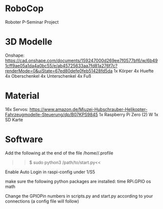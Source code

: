 # RoboCop
 Roboter P-Seminar Project
 
# 3D Modelle
 Onshape: https://cad.onshape.com/documents/159247000d269ee7f0577bf6/w/6b491cff9ae05a1da4a0bc55/e/ab45725633aa7fd81a276f7c?renderMode=0&uiState=67ed80defe0feb51428fd5da
 1x Körper
 4x Huefte
 4x Oberschenkel
 4x Unterschenkel
 4x Fuß
 
# Material
 16x Servos: https://www.amazon.de/Miuzei-Hubschrauber-Helikopter-Fahrzeugmodelle-Steuerung/dp/B07KPS9845
 1x Raspberry Pi Zero (2) W
 1x SD Karte
 
# Software
 Add the following at the end of the file /home/<user>/.profile
 >>$ sudo python3 /path/to/start.py<<
 
 Enable Auto Login in raspi-config under 1/S5
 
 make sure the following python packages are installed:
  time
  RPi.GPIO
  os
  math
  
 Change the GPIOPin numbers in scripts.py and start.py according to your connections (a config file will follow)
